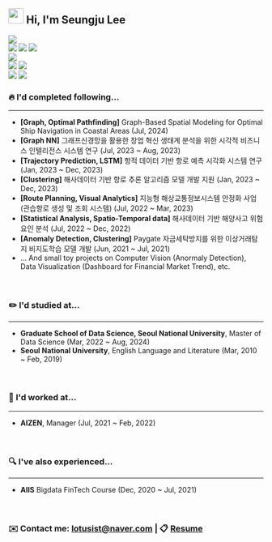## <img src="https://raw.githubusercontent.com/MartinHeinz/MartinHeinz/master/wave.gif" width="30px"> Hi, I'm Seungju Lee

![](https://img.shields.io/badge/Python-white?style=flat&logo=Python&logoColor=white&color=3776AB)<br>
![](https://img.shields.io/badge/Tensorflow-white?style=flat&logo=Tensorflow&logoColor=white&color=FF6F00)
![](https://img.shields.io/badge/PyTorch-white?style=flat&logo=PyTorch&logoColor=white&color=EE4C2C)
![](https://img.shields.io/badge/Keras-white?style=flat&logo=Keras&logoColor=white&color=D00000)<br>
![](https://img.shields.io/badge/javascript-white?style=flat&logo=javascript&logoColor=white&color=yellow)<br>
![](https://img.shields.io/badge/html5-white?style=flat&logo=html5&logoColor=white&color=#E34F26)
![](https://img.shields.io/badge/css3-white?style=flat&logo=css3&logoColor=white&color=#E34F26)<br>
![](https://img.shields.io/badge/MySQL-white?style=flat&logo=MySQL&logoColor=white&color=4479A1)
![](https://img.shields.io/badge/LINUX-white?style=flat&logo=linux&logoColor=white&color=black)


### 🔥 I'd completed following...
***
* <b>[Graph, Optimal Pathfinding]</b> Graph-Based Spatial Modeling for Optimal Ship Navigation in Coastal Areas (Jul, 2024)
* <b>[Graph NN]</b> 그래프신경망을 활용한 창업 혁신 생태계 분석을 위한 시각적 비즈니스 인텔리전스 시스템 연구 (Jul, 2023 ~ Aug, 2023)
* <b>[Trajectory Prediction, LSTM]</b> 항적 데이터 기반 항로 예측 시각화 시스템 연구 (Jan, 2023 ~ Dec, 2023)
* <b>[Clustering]</b> 해사데이터 기반 항로 추론 알고리즘 모델 개발 지원 (Jan, 2023 ~ Dec, 2023)
* <b>[Route Planning, Visual Analytics]</b> 지능형 해상교통정보시스템 안정화 사업 (관습항로 생성 및 조회 시스템) (Jul, 2022 ~ Mar, 2023)
* <b>[Statistical Analysis, Spatio-Temporal data]</b> 해사데이터 기반 해양사고 위험요인 분석 (Jul, 2022 ~ Dec, 2022)
* <b>[Anomaly Detection, Clustering]</b> Paygate 자금세탁방지를 위한 이상거래탐지 비지도학습 모델 개발 (Jun, 2021 ~ Jul, 2021)
* ... And small toy projects on Computer Vision (Anormaly Detection), Data Visualization (Dashboard for Financial Market Trend), etc.
<br><br><br>

### ✏️ I'd studied at...
***
* <b>Graduate School of Data Science, Seoul National University</b>, Master of Data Science (Mar, 2022 ~ Aug, 2024)
* <b>Seoul National University</b>, English Language and Literature (Mar, 2010 ~ Feb, 2019)
<br><br><br>

### 💼 I'd worked at...
***
* <b>AIZEN</b>, Manager (Jul, 2021 ~ Feb, 2022)
<br><br><br>

### 🔍 I've also experienced...
***
* <b>AIIS</b> Bigdata FinTech Course (Dec, 2020 ~ Jul, 2021)
<br><br><br>


### ✉️ Contact me: lotusist@naver.com | 📋 [Resume](https://lotusist.github.io/resume.html)
